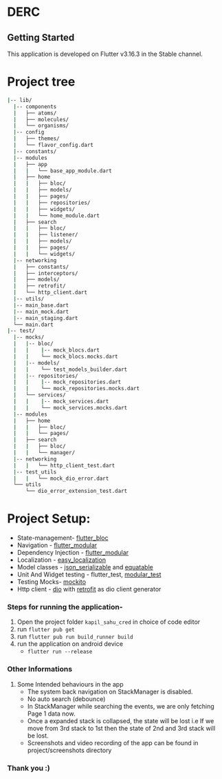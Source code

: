 # DERC

## Getting Started

This application is developed on Flutter v3.16.3 in the Stable channel.

# Project tree

```bash
|-- lib/
  |-- components
  |   ├── atoms/
  |   ├── molecules/
  |   └── organisms/
  |-- config
  |   ├── themes/
  |   └── flavor_config.dart
  |-- constants/
  |-- modules
  |   ├── app
  |   |   └── base_app_module.dart
  |   ├── home
  |   |   ├── bloc/
  |   |   ├── models/
  |   |   ├── pages/
  |   |   ├── repositories/
  |   |   ├── widgets/
  |   |   └── home_module.dart
  |   ├── search
  |   |   ├── bloc/
  |   |   ├── listener/
  |   |   ├── models/
  |   |   ├── pages/
  |   |   └── widgets/
  |-- networking
  |   ├── constants/
  |   ├── interceptors/
  |   ├── models/
  |   ├── retrofit/
  |   └── http_client.dart
  |-- utils/
  |-- main_base.dart
  |-- main_mock.dart
  |-- main_staging.dart
  └── main.dart
|-- test/
  |-- mocks/
  |   |-- bloc/
  |   |    |-- mock_blocs.dart
  |   |    └── mock_blocs.mocks.dart
  |   |-- models/
  |   |    └── test_models_builder.dart
  |   |-- repositories/
  |   |    |-- mock_repositories.dart
  |   |    └── mock_repositories.mocks.dart
  |   └── services/
  |   |    |-- mock_services.dart
  |   |    └── mock_services.mocks.dart
  |-- modules
  |   ├── home
  |   |   ├── bloc/
  |   |   └── pages/
  |   ├── search
  |   |   ├── bloc/
  |   |   └── manager/
  |-- networking
  |   |   └── http_client_test.dart
  |-- test_utils
  |   |   └── mock_dio_error.dart
  └── utils
      └── dio_error_extension_test.dart
```

# Project Setup:

- State-management- [flutter_bloc](https://pub.dev/packages/flutter_bloc)
- Navigation - [flutter_modular](https://pub.dev/packages/flutter_modular)
- Dependency Injection - [flutter_modular](https://pub.dev/packages/flutter_modular)
- Localization - [easy_localization](https://pub.dev/packages/easy_localization)
- Model classes - [json_serializable](https://pub.dev/packages/json_serializable) and [equatable](https://pub.dev/packages/equatable)
- Unit And Widget testing - flutter_test, [modular_test](https://pub.dev/packages/modular_test)
- Testing Mocks- [mockito](https://pub.dev/packages/mockito)
- Http client - [dio](https://pub.dev/packages/dio) with [retrofit](https://pub.dev/packages/retrofit) as dio client generator

### Steps for running the application-

1. Open the project folder `kapil_sahu_cred` in choice of code editor
2. run `flutter pub get`
3. run `flutter pub run build_runner build`
4. run the application on android device
   - `flutter run --release`

### Other Informations

1. Some Intended behaviours in the app
   - The system back navigation on StackManager is disabled.
   - No auto search (debounce)
   - In StackManager while searching the events, we are only fetching Page 1 data now.
   - Once a expanded stack is collapsed, the state will be lost i.e If we move from 3rd stack to 1st then the state of 2nd and 3rd stack will be lost.
   - Screenshots and video recording of the app can be found in project/screenshots directory

### Thank you :)

